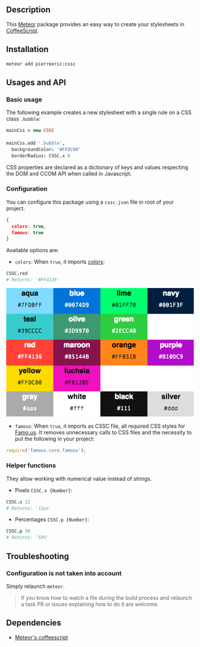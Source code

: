## Description
This [Meteor](https://www.meteor.com/) package provides an easy way to create your stylesheets in [CoffeeScript](http://coffeescript.org/).

## Installation
```bash
meteor add pierreeric:cssc
```

## Usages and API
### Basic usage
The following example creates a new stylesheet with a single rule on a CSS
class `.bubble`:

```coffeescript
mainCss = new CSSC

mainCss.add '.bubble',
  backgroundColor: '#FFDC00'
  borderRadius: CSSC.x 8
```

CSS properties are declared as a dictionary of keys and values respecting
the DOM and CCOM API when called in Javascript.

### Configuration
You can configure this package using a `cssc.json` file in root of your project.
```json
{
  colors: true,
  famous: true
}
```

Available options are:
* `colors`: When `true`, it imports [colors](http://clrs.cc):
```coffee
CSSC.red
# Returns: '#FF4136'
```
![Colors](https://raw.githubusercontent.com/PEM--/cssc/master/assets/colors.png)
* `famous`: When `true`, it imports as CSSC file, all required CSS styles for [Famo.us](http://famo.us). It removes unnecessary calls to CSS files and the
necessity to put the following in your project:
```javascript
require('famous.core.famous');
```

### Helper functions
They allow working with numerical value instead of strings.
* Pixels `CSSC.x {Number}`:<br>
```coffee
CSSC.x 12
# Returns: '12px'
```
* Percentages `CSSC.p {Number}`:<br>
```coffee
CSSC.p 50
# Returns: '50%'
```

## Troubleshooting
### Configuration is not taken into account
Simply relaunch `meteor`.
> If you know how to watch a file during the build process and relaunch a task
  PR or issues explaining how to do it are welcome.

## Dependencies
* [Meteor's coffeescript](https://atmospherejs.com/meteor/coffeescript)
